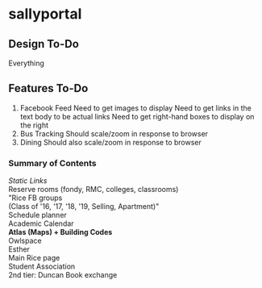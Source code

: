 # sallyportal
Design To-Do
------
Everything

Features To-Do
----------------
1. Facebook Feed
  Need to get images to display
  Need to get links in the text body to be actual links
  Need to get right-hand boxes to display on the right
2. Bus Tracking
  Should scale/zoom in response to browser
3. Dining
  Should also scale/zoom in response to browser

<h3>Summary of Contents</h3>
<em>Static Links</em><br>
Reserve rooms (fondy, RMC, colleges, classrooms)<br>
"Rice FB groups<br>
(Class of '16, '17, '18, '19, Selling, Apartment)"<br>
Schedule planner<br>
Academic Calendar<br>
<b>Atlas (Maps) + Building Codes</b><br>
Owlspace<br>
Esther<br>
Main Rice page<br>
Student Association<br>
2nd tier: Duncan Book exchange<br>

